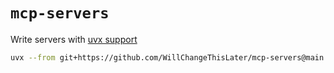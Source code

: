 # `mcp-servers`
Write servers with [uvx support](https://github.com/astral-sh/uv/issues/8199)

```bash
uvx --from git+https://github.com/WillChangeThisLater/mcp-servers@main lynx-server
```
